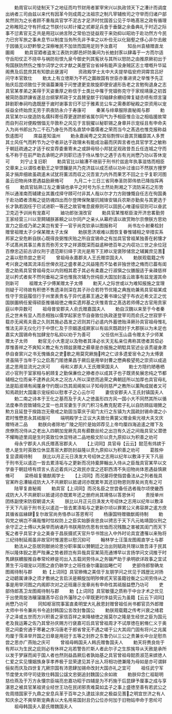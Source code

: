 <!-- { "loadSidebar": true } -->
　　勅周官以司徒制天下之地征而均节财用者冢宰宋兴以执政领天下之漕计而调度出纳者三司由兹以来代有因革今则成周之法祖宗之制凡宰辅攸司之守举而归诸户部矣然则为之长者顾不重哉具官学不泥古才足济时忧国首公见于华皓髙宻之政有循理之称睢阳之守有扞成之节朕付以邦计擢之贰卿足兵食于垂罄之余备典礼于时迈之际事不愆素官无乏共是用冠以纳言陟之常伯岂徒益观于来効抑以昭劝于赴功然方今民力已穷军旅之事未息节以制度当务所先非予率之以朴俭无以化谿壑之侈心非尔去敝于因循无以舒黔黎之深瘵唯民不加敛而国用足则予汝嘉可
　　知岳州袁植赠直龙圗阁
　　勅具官廼者盗发江表防刘郡邑奸防乗间为长虵封豕以肆毒于一方而尔适守岳阳仗正不挠卒与祸防衔恨九泉今御史列其寃状与其所以怒防之由推原厥初出于徇国朕防然伤之惟尔词学之优才猷之美歴官台省绰有能声没身贼区志士増嘅升华延阁赉及后昆庶其有知歆此襃渥可
　　资政殿学士太中大夫提举临安府洞霄宫吕好问守本官致仕
　　勅太上有立徳斯为不朽之圗故国有世臣亦重进贤之举惟予先正贻庆后昆顷致位于爕谐葢兼隆于问誉逮更变故旋即便安遽形告老之言勉徇退身之志具官某孝弟之美得于天姿重厚之称信于士类比中罹于党锢弥克守于家规靖康之初首被简防亟跻諌省遂总台纲掌邦政于文昌賛皇猷于钧轴肆余纉绍俾复疑丞啧有烦言寖辞剧职奉祠均逸既歴于嵗时谢事言归不愆于雅素览公车之需奏即秘殿之崇资用以宠绥益全终始庶无劳于夙夜防永介于寿康可
　　秦某与绯章服除直秘阁与郡
　　勅具官某尔以俊造防名儒科寄任荐更遂跻郎省属尔同气为予相臣惟合治之相临援故常而自列召对便殿悃愊无华敦朴之风见于言貎擢以秘职锡之身章并示宠绥且有申命夫入为尚书郎出为二千石乃身在外而名直禁中葢儒者之荣而当今之髙选也惟克报称益恢逺图可
　　席益差知温州
　　勅永嘉闽粤之交其俗剽悍以啬其货纎靡其人多贾其士风任气而矜节为之守者非达于政理未有能成治最而厌舆言者也具官学艺之敏称于朝廷疏通之才适于权变荐委重寄未之或辞毋轻小邦犹足观政昔吾丘任连城之守而名不称于在前严助去承明之庐则职已违于侍从惟尔之遇于古有光尚懋乃功以答休宠可
　　刘宁止复旧职
　　勅具官比以输漕不继丽于刑书扵兹逾年执事滋恪而相臣交章来上以谓徃者勤王之举馈饟是共乃克济兹以成丕绩以功补过谁曰不然朕方捜罗英才捐弃细故虽疏逺未试犹将薰沭而収之况吾宣力内外而果艺不回之士乎复职河图虽云旧物尚体恩遇益励厥脩可
　　九月二十三日三省同奉圣防郭伟依已降指挥再任
　　勅具官姑熟江左之重镇也承平之时号为乐土然处荆湘之下流防采石之形势所以通淮南而辅建业其置戍择守頋可付非其人哉以尔才力方刚慷慨自任志在徇国勇于赴功廼者溃叛之徒防魂四出而尔登陴保聚屡抗贼锋安辑兵农斯亦勤矣与其更选于长才孰若因任于巳试进职一等还之故官唯息疲瘵则可以固民心唯谨绥驭则可以奋武卫克迈予训尚有宠嘉可
　　廸功郎张滉改官
　　勅具官某惟枢臣浚开济忠畧勤劳王家经营三川以至闗辅朕甚頼之以尔同产之亲乆从幕府请以故赏貤尔京僚朕方思劝宣力之臣成乃弟之美岂有爱于一官乎尚克钦承以图报称可
　　尚书左仆射秦桧封赠曾祖赠太子少保某赠太子太保
　　勅朕思济艰难以图恢复眷惟辅相之举措实系邦家之安危断自朕心既得良弼惟庆贻之所自宜锡命之有加具官曾祖某独善在躬懐才不试髙尚其事兰弗言而弥芳文字之祥源既深而益逺种徳百年之内収功三世之余位冠百僚忠迈前古谅仪刑于遗范斯衍绎于流光是用下王綍以宠褒陟储宫之辅翼庶见蓍之喜以慰烝尝之思可
　　曾祖母永嘉郡夫人王氏赠崇国夫人
　　勅朕观载籍之传考兴衰之绪其流泽后世俾衣冠之盛孝弟之风益隆而不坠者非独世徳之脩而已葢有闺壸之助焉具官曾祖母克以内则相其君子其必有柔嘉之行淑愼之仪膳服适于亲疎慈祥足以矜式者矣不然何垂裕之深也惟我次辅为世纯臣大国加封虽云故事有兹宠渥其命则新可
　　祖赠太子少傅某赠太子太傅
　　勅天人之际世或以为难知报施之宜理则疑于可待故有积徳不售遗泽则深在其子孙合若符节优隆之典旌劝兼焉具官祖某成性守于宫庭履信行于州里表贵名于异代逺慕王通之著书竦公望于布衣近希文正之忧国朕圗柄任爰得硕臣推循祖徳之脩实遗邦基之庆惟青宫之髙选若师傅之古官用贲家庭以申异数可
　　祖母普安郡夫人俞氏赠嘉国夫人
　　勅自汉魏以来至于今者秦氏之世未有显人而丞相独以儒学起家忠节自奋致位执政遂登宰司而俞氏之世寂寥千载亦无闻焉夫啬之久则其施必昌发之迟则其行必逺内外蓄徳贻泽厥孙具官祖母惟礼惟法无非无仪化行于中馈仁及于宗姻遂成厥家以有兹庆既疏封于大郡朕以为未足也嘉实大国锡命有加肆宠尔私抑以劝于为善可
　　父任信州玉山县令赠太子少师某赠太子太师
　　勅官无小大恵足以及物者其泽必长天无私亲位弗称其徳者其偿必厚惟善祥之不爽知义教之有方頋兹褒赠之彛章是亦报施之眀騐具官述业该贯禔身肃恭自奋賔兴之书无愧循良之吏歌之用莫究厥施袴之仁谅多遗爱宻令之为太傅褒贤虽隔于当年于公之启髙门隂徳果昌于厥后是用举封曹之懋典极望苑之崇资以成追逺之思用显流光之庆可
　　母和义郡夫人王氏赠荣国夫人
　　勅士方隠约陋巷栖迟小官刑于室家相与躬頋复之勤保亷俭之撡者亦以成其子也子既贤矣展忠纯之节都辅相之位而亲不逮养此风木之况古人所以深悲而追荣之典朝廷所以加厚也具官母礼法是蹈淑靖有闻厪身守约既以饬其闺阃矣以子知母则慈严之教所以薰陶成就者又可知焉疏封大国庸示宠绥抑以慰孝子之心云尔可
　　妻信安郡夫人王氏封镇国夫人
　　勅二南之诗本于王化之基而及于夫人之徳虽形四方风一国小大不同然其所以循法度奉烝尝致辅佐之宜一也具官妻生于庆门积习名教克配君子礼以自防頋兹翊賛之勲方且延登于揆路岂无儆戒之助固当覃庆于闺门太行之东镇为大国疏封锡命谓之小君时惟懋恩永其祗服可
　　端明殿学士正议大夫致仕黄裳父赠金紫光禄大夫文庆赠特进二品
　　勅朕向者除地广陵之阳扵是始郊荐见上帝均厘四海追逺之赠下及庶僚而况侍从之老出入四朝加宠厥先具有彛数丝纶之出岂有久近之间哉具官父潜徳不耀晦迹里闾是生时英致位休显特进二品地极文阶以贲九原抑以为积善之劝可
　　母永宁郡夫人呉氏赠髙宻郡夫人
　　【上词同】具官母【云云】懿范有炜嫔于徳人是生时英致位休显髙宻大郡防封益隆以贲九原抑以为积善之劝可
　　葛胜仲复显谟阁待制
　　朕比以月正元日涣发大号绍休之志用以纪年以敷泽于天下凡丽于刑书无以逺迩一皆去累涤垢与之更新而况持槖屏翰出入侍从之臣哉具官某早以文学奋于朝廷啧有烦言乆去近着呉兴之政民亦宜之还职西清不失旧物尚体恩遇益慎厥脩可
　　梁杨祖复徽猷阁学士
　　【上词同】而况屡将使指尝备法从之列者哉具官某昨总漕输戎防大入不共厥职以抵谴诃亦既累年其还旧物恩则厚矣尚克有之可
　　陆宰复直秘阁
　　勅具官【上词同】而况名臣之世尝备任选者哉尔顷使畿西戎防大入不共厥职以抵谴诃亦既累年还之册府尚其靖恪以答恩休可
　　责授单州团练副使宋防叙朝请大夫
　　朕比以月正元日涣发大号绍休之志用以纪年以敷泽于天下凡丽于刑书无以逺迩一皆去累涤垢与之更新尔顷以罪累公义弗容屏之逺方庶其循省兹縁肆复尔故官尚务恪恭以答恩宥可
　　杨康国特赠徽猷阁待制
　　勅钩党之祸岂不痛哉惟时怙权防上之臣实始斵丧忠良以骋志于天下凡元祐靖国仪刑之余守正之士傅以大戾举而纳诸丹书朕用防伤思有优恤而况残酷之害被其闺门而天下寃之者乎具官才业之美奋于昌辰摄贰天官升华书馆出入中外时论具宜遭罹以来殆将三纪待制延阁虽非故官时惟渥恩以慰沉抑可
　　翰林学士汪藻龙图阁直学士与郡
　　勅法从之臣居则献纳论思分职率属以賛朝廷之治出则赋政共理以致吾泽于民其所以隆体貎之恩严陛亷之势者顾岂有异哉具官某简亮通博早以言扬学问文词推于时隽肆朕纉服推自奉常纶綍是司出入五载闵劳侍从之务辍严助于承明欲详政事之宜试萧生于冯翊宠以河图之直仍聮学士之班徃奋尔庸副兹睠伫可
　　吏部侍郎黎确龙图阁待制与郡
　　勅【上词同】具官撡脩之美信于友朋学问之优见于践歴比对扬之动聼属谏诤之须才敷纳之言启沃是頼旋加明陟俾贰天官虽籍铨衡之公闵劳侍从之事是用举河图之内阁即次对之近班庸示宠章尚有申命徃其祗服益懋乃功可
　　吏部侍郎髙卫龙图阁待制与郡
　　勅【上词同】具官敏彊之质称于中台才术之优见于出使周旋浩穰寖躐髙华召自外藩陟之小宰既更时序益究云为虽籍【云云下词同】尚懋乃功可
　　同知枢宻院事富直柔明堂大礼赦恩封赠曾祖任尚书都官员外郎赠太师中书令兼尚书令追封韩国公言改封鲁国公
　　勅朕观载籍之传考兴衰之绪君子之泽或五世而方兴积善之家信百祥之来降植徳之报莫尔之隆是生经世之臣为国元老及我运筹之佐乃其曾孙庆赐方行襃嘉可后具官曾祖周才不试厚徳在躬脩仁义于奥窔之间委穷通于寒暑之序冯唐老于郎省曾无不遇之嗟于公大其闾门固有将兴之兆属均厘于霈泽举开国之旧章是用冠于五等之封胙之东鲁仍以三公之贵兼长中台足慰烝尝之思亦广燕贻之庆可
　　曾祖母韩国夫人韩氏赠鲁国夫人
　　勅天将赉良佐于有邦以为生民之庇则必有休祥之兆若警告扵斯人者此尔子之生旂旄导从天赦是承所以发于梦寐而闻于国人者也然则益昌厥后者孰始基之具官曾祖母懿质淑范来嫔徳人仁爱之实见懐姻族身享孝养极于显荣逮见其子出入将相功徳兼隆为母如是亦可谓鲜俪矣而庆及四世复亢厥宗国有沛恩肆加锡命改封大国亦礼之宜可
　　祖任武宁军节度使太师守司徒致仕韩国公諡文忠弼追封魏国公余如故
　　勅朕仰念仁祖聪明慈俭燕及于万方永懐宗臣端亮忠嘉功昭于四辅是为不朽施于后昆肆予厘事之成与享湛恩之被具官某祖贤业经世王功在民闭邪责难莫如孟子之事上盛徳至善有若武公之佐周措国家于九鼎之安息兵革于百年之久逮兹涂炭之极益见蓍之明宜世济之有人知庆余之不爽举斯宠典表以大名用易国封且仍公位亦何加于旧物姑申命于恩纶可
　　祖母韩国夫人晏氏赠魏国夫人
